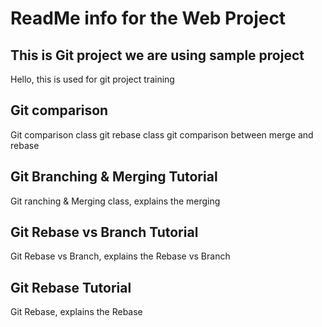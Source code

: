 # ReadMe info for the Web Project

## This is Git project we are using sample project
Hello, this is used for git project training

## Git comparison
Git comparison class
git rebase class
git comparison between merge and rebase

## Git Branching & Merging Tutorial
Git ranching & Merging class, explains the merging

## Git Rebase vs Branch Tutorial
Git Rebase vs Branch, explains the Rebase vs Branch

## Git Rebase Tutorial
Git Rebase, explains the Rebase
